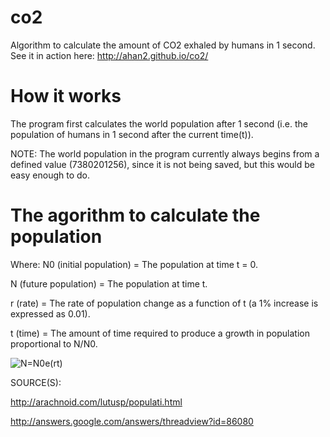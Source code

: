 # co2
Algorithm to calculate the amount of CO2 exhaled by humans in 1 second.
See it in action here: http://ahan2.github.io/co2/ 

# How it works
The program first calculates the world population after 1 second (i.e. the population of humans in 1 second after the current time(t)).

NOTE: The world population in the program currently always begins from a defined value (7380201256), since it is not being saved, but this would be easy enough to do. 

# The agorithm to calculate the population
Where:
N0 (initial population) = The population at time t = 0.

N (future population) = The population at time t.

r (rate) = The rate of population change as a function of t (a 1% increase is expressed as 0.01).

t (time) = The amount of time required to produce a growth in population proportional to N/N0.

![N=N0e(rt)](http://ahansabharwal.com/co2algorithm.png)

SOURCE(S):

http://arachnoid.com/lutusp/populati.html

http://answers.google.com/answers/threadview?id=86080
